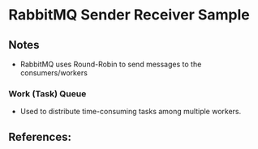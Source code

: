 # RabbitMQ Sender Receiver Sample

## Notes

- RabbitMQ uses Round-Robin to send messages to the consumers/workers

### Work (Task) Queue

- Used to distribute time-consuming tasks among multiple workers.

## References: